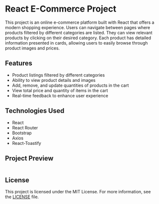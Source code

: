 # React E-Commerce Project

This project is an online e-commerce platform built with React that offers a modern shopping experience. Users can navigate between pages where products filtered by different categories are listed. They can view relevant products by clicking on their desired category. Each product has detailed information presented in cards, allowing users to easily browse through product images and prices.

## Features

- Product listings filtered by different categories
- Ability to view product details and images
- Add, remove, and update quantities of products in the cart
- View total price and quantity of items in the cart
- Real-time feedback to enhance user experience

## Technologies Used

- React
- React Router
- Bootstrap
- Axios
- React-Toastify

## Project Preview

![]()

## License

This project is licensed under the MIT License. For more information, see the [LICENSE](LICENSE) file.
